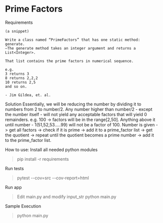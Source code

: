 # Prime Factors

Requirements

`(a snippet)`
```
Write a class named “PrimeFactors” that has one static method: generate.
–The generate method takes an integer argument and returns a List<Integer>.
 
That list contains the prime factors in numerical sequence.
 
e.g. 
3 returns 3
8 returns 2,2,2 
10 returns 2,5
and so on.

- Jim Gildea, et. al.
```

Solution
Essentially, we will be reducing the number by dividing it to numbers from 2 to number/2. Any number higher than number/2 - except the number itself - will not yield any acceptable factors that will yield 0 remainders.
e.g. 100 -> factors will be in the range[2,50]. Anything above it until number - 1(51,52,53.....99) will not be a factor of 100.
Number is given -> get all factors -> check if it is prime -> add it to a prime_factor list -> get the quotient -> repeat until the quotient becomes a prime number -> add it to the prime_factor list.

How to use:
Install all needed python modules
> pip install -r requirements

Run tests
> pytest --cov=src --cov-report=html

Run app
> Edit main.py and modify input_str
> python main.py

Sample Execution
> python main.py
